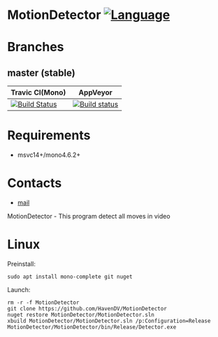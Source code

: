 # MotionDetector [![Language](https://img.shields.io/badge/language-C%23-blue.svg?style=flat-square)](https://github.com/HavenDV/MotionDetector/search?l=C%23)
 
Branches
========

master (stable)
---------------
Travic CI(Mono) | AppVeyor
--------------- | -------------
[![Build Status](https://api.travis-ci.org/HavenDV/MotionDetector.svg?branch=master)](https://travis-ci.org/HavenDV/MotionDetector) | [![Build status](https://ci.appveyor.com/api/projects/status/dhj18w01i7d753g4/branch/master?svg=true)](https://ci.appveyor.com/project/HavenDV/MotionDetector/branch/master)

# Requirements
+ msvc14+/mono4.6.2+

# Contacts
* [mail](mailto:havendv@gmail.com)

MotionDetector - This program detect all moves in video

# Linux

Preinstall:
```
sudo apt install mono-complete git nuget
```

Launch:
```
rm -r -f MotionDetector
git clone https://github.com/HavenDV/MotionDetector
nuget restore MotionDetector/MotionDetector.sln
xbuild MotionDetector/MotionDetector.sln /p:Configuration=Release
MotionDetector/MotionDetector/bin/Release/Detector.exe
```
